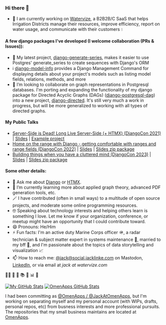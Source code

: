 ### Hi there 👋

- 🔭 I am currently working on [Watervize](https://www.watervize.com), a B2B2B/C SaaS that helps Irrigation Districts manage their resources, improve efficiency, report on water usage, and communicate with their customers 💧

#### A few django packages I've developed (I welcome collaboration (PRs & Issues)):

- 🔢 My latest project, [django-generate-series](https://github.com/OmenApps/django-generate-series), makes it easier to use Postgres' generate_series to create sequences with Django's ORM
- ℹ️ [django-model-info](https://github.com/OmenApps/django-model-info) provides a Django Management Command for displaying details about your project's models such as listing model fields, relations, methods, and more
- 👯 I’m looking to collaborate on graph representations in Postgresql databases. I'm porting and expanding the functionality of my django package for Directed Acyclic Graphs (DAGs) ([django-postgresql-dag](https://www.github.com/OmenApps/django-postgresql-dag)) into a new project, [django-directed](https://github.com/OmenApps/django-directed). It's still very much a work in progress, but will be more generalized to working with all types of directed graphs.

#### My Public Talks

- [Server-Side is Dead! Long Live Server-Side (+ HTMX) (DjangoCon 2021)](https://www.youtube.com/watch?v=t98bKdeUHsU) | [Slides](https://github.com/jacklinke/jacklinke/blob/main/talks/server-side_is_dead_long_live_server-side_plus_htmx/server-side_is_dead_long_live_server-side_plus_htmx.pdf) | [Example project](https://github.com/jacklinke/jacklinke/raw/main/talks/server-side_is_dead_long_live_server-side_plus_htmx/server-side_is_dead_long_live_server-side_plus_htmx.zip)
- [Home on the range with Django - getting comfortable with ranges and range fields (DjangoCon 2022)](https://www.youtube.com/watch?v=zCxDAQZfeIo) | [Slides](https://github.com/jacklinke/jacklinke/blob/main/talks/home_on_the_range_with_django_-_getting_comfortable_with_ranges_and_range_fields/home_on_the_range_with_django_-_getting_comfortable_with_ranges_and_range_fields.pdf) | [Slides zip package](https://github.com/jacklinke/jacklinke/raw/main/talks/home_on_the_range_with_django_-_getting_comfortable_with_ranges_and_range_fields/home_on_the_range_with_django_-_getting_comfortable_with_ranges_and_range_fields.zip)
- [Building things when you have a cluttered mind (DjangoCon 2023)]() | [Slides](https://github.com/jacklinke/jacklinke/blob/main/talks/building_things_when_you_have_a_cluttered_mind/building_things_when_you_have_a_cluttered_mind.pdf) | [Slides zip package](https://github.com/jacklinke/jacklinke/raw/main/talks/building_things_when_you_have_a_cluttered_mind/building_things_when_you_have_a_cluttered_mind.zip)

#### Some other details:

- 💬 Ask me about [Django](https://www.djangoproject.com/) or [HTMX](https://htmx.org/).
- 🌱 I’m currently learning more about applied graph theory, advanced PDF generation tools, etc.
- 🪄 I have contributed (often in small ways) to a multitude of open source projects, and moderate some online programming resources.
- 🤓 Speaking about technology interests and helping others learn is something I love. Let me know if your organization, conference, or meetup might have an opportunity that I could contribute toward.
- 😄 Pronouns: He/Him
- ⚡ Fun facts: I'm an active duty Marine Corps officer 🪖, a radar technician & subject matter expert in systems maintenance 🤖, married to my bff 🌈, and I'm passionate about the topics of data storytelling and visualization 📈
- 📫 How to reach me: [@jack@social.jacklinke.com](https://social.jacklinke.com/@jack) on Mastodon, [LinkedIn](https://www.linkedin.com/in/jacklinke/), or via email at *jack at watervize.com*

🏳️‍🌈 🥾 🥞 📚 🌵 📊 🚀 

[![My GitHub Stats](https://github-readme-stats.vercel.app/api/?username=JackLinke&include_all_commits=true&count_private=true&theme=cobalt&showicons=true)]()
[![OmenApps GitHub Stats](https://github-readme-stats.vercel.app/api/?username=JackAtOmenApps&include_all_commits=true&count_private=true&theme=cobalt&showicons=true)]()

I had been committing as [@OmenApps / @JackAtOmenApps](https://www.github.com/JackAtOmenApps/), but I'm working on separating myself and my personal account (with WIPs, drafts, personal repos, etc) from busness interests and more professional pursuits. The repositories that my small business maintains are located at [OmenApps](https://www.github.com/OmenApps/).

